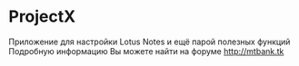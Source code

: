 # ProjectX
Приложение для настройки Lotus Notes и ещё парой полезных функций 
Подробную информацию Вы можете найти на форуме http://mtbank.tk
